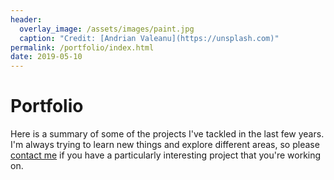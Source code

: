 ```yaml
---
header:
  overlay_image: /assets/images/paint.jpg
  caption: "Credit: [Andrian Valeanu](https://unsplash.com)"
permalink: /portfolio/index.html
date: 2019-05-10
---
```


# Portfolio

Here is a summary of some of the projects I've tackled in the last few years. I'm always trying to learn new things and explore different areas, so please [contact me][1] if you have a particularly interesting project that you're working on.

[1]: mailto:nicholas.landry@colorado.edu
